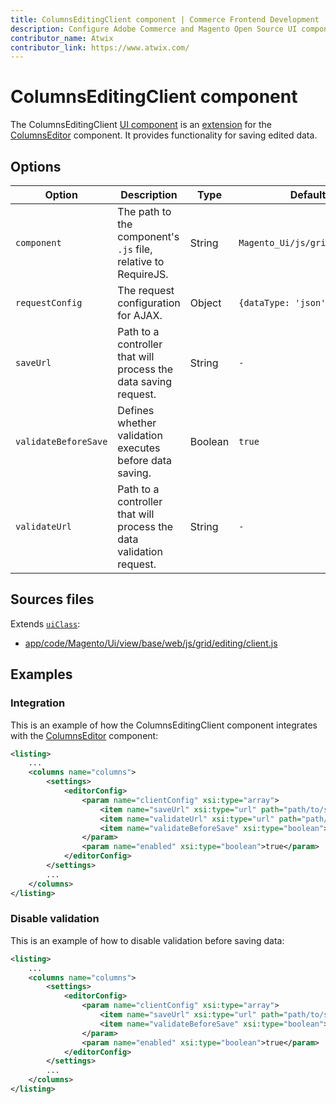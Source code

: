 ```yaml
---
title: ColumnsEditingClient component | Commerce Frontend Development
description: Configure Adobe Commerce and Magento Open Source UI components and integrate them with other components.
contributor_name: Atwix
contributor_link: https://www.atwix.com/
---
```


# ColumnsEditingClient component

The ColumnsEditingClient [UI component](https://glossary.magento.com/ui-component) is an [extension](https://glossary.magento.com/extension) for the [ColumnsEditor](https://github.com/magento/magento2/blob/2.4/app/code/Magento/Ui/view/base/web/js/grid/editing/editor.js) component. It provides functionality for saving edited data.

## Options

| Option | Description | Type | Default Value |
| --- | --- | --- | --- |
| `component` | The path to the component's `.js` file, relative to RequireJS. | String | `Magento_Ui/js/grid/editing/client` |
| `requestConfig` | The request configuration for AJAX. | Object | `{dataType: 'json',type: 'POST'}` |
| `saveUrl` | Path to a controller that will process the data saving request. | String | `-` |
| `validateBeforeSave` | Defines whether validation executes before data saving. | Boolean | `true` |
| `validateUrl` | Path to a controller that will process the data validation request. | String | `-` |

## Sources files

Extends [`uiClass`](../concepts/class.md):

-  [app/code/Magento/Ui/view/base/web/js/grid/editing/client.js](https://github.com/magento/magento2/blob/2.4/app/code/Magento/Ui/view/base/web/js/grid/editing/client.js)

## Examples

### Integration

This is an example of how the ColumnsEditingClient component integrates with the [ColumnsEditor](https://github.com/magento/magento2/blob/2.4/app/code/Magento/Ui/view/base/web/js/grid/editing/editor.js) component:

```xml
<listing>
    ...
    <columns name="columns">
        <settings>
            <editorConfig>
                <param name="clientConfig" xsi:type="array">
                    <item name="saveUrl" xsi:type="url" path="path/to/saveController"/>
                    <item name="validateUrl" xsi:type="url" path="path/to/validateController"/>
                    <item name="validateBeforeSave" xsi:type="boolean">true</item>
                </param>
                <param name="enabled" xsi:type="boolean">true</param>
            </editorConfig>
        </settings>
        ...
    </columns>
</listing>
```

### Disable validation

This is an example of how to disable validation before saving data:

```xml
<listing>
    ...
    <columns name="columns">
        <settings>
            <editorConfig>
                <param name="clientConfig" xsi:type="array">
                    <item name="saveUrl" xsi:type="url" path="path/to/saveController"/>
                    <item name="validateBeforeSave" xsi:type="boolean">false</item>
                </param>
                <param name="enabled" xsi:type="boolean">true</param>
            </editorConfig>
        </settings>
        ...
    </columns>
</listing>
```
